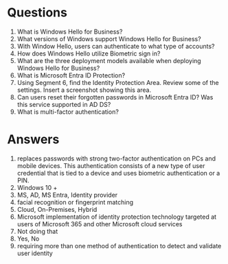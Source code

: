 # Questions
1. What is Windows Hello for Business?
2. What versions of Windows support Windows Hello for Business?
3. With Window Hello, users can authenticate to what type of accounts?
4. How does Windows Hello utilize Biometric sign in?
5. What are the three deployment models available when deploying Windows Hello for Business?
6. What is Microsoft Entra ID Protection?
7. Using Segment 6, find the Identity Protection Area. Review some of the settings. Insert a screenshot showing this area.
8. Can users reset their forgotten passwords in Microsoft Entra ID? Was this service supported in AD DS?
9. What is multi-factor authentication?

# Answers
1. replaces passwords with strong two-factor authentication on PCs and mobile devices. This authentication consists of a new type of user credential that is tied to a device and uses biometric authentication or a PIN.
2. Windows 10 +
3. MS, AD, MS Entra, Identity provider
4. facial recognition or fingerprint matching
5. Cloud, On-Premises, Hybrid
6. Microsoft implementation of identity protection technology targeted at users of Microsoft 365 and other Microsoft cloud services
7. Not doing that
8. Yes, No
9. requiring more than one method of authentication to detect and validate user identity
